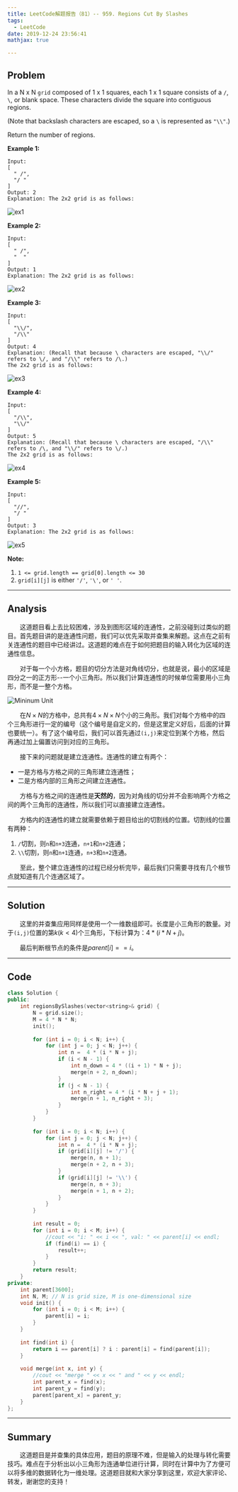 ```yaml
---
title: LeetCode解题报告（81）-- 959. Regions Cut By Slashes
tags:
  - LeetCode
date: 2019-12-24 23:56:41
mathjax: true

---
```


## Problem

In a N x N `grid` composed of 1 x 1 squares, each 1 x 1 square consists of a `/`, `\`, or blank space.  These characters divide the square into contiguous regions.

(Note that backslash characters are escaped, so a `\` is represented as `"\\"`.)

Return the number of regions.

<!-- more -->

**Example 1:**

```
Input:
[
  " /",
  "/ "
]
Output: 2
Explanation: The 2x2 grid is as follows:
```

![ex1](https://assets.leetcode.com/uploads/2018/12/15/1.png)

**Example 2:**

```
Input:
[
  " /",
  "  "
]
Output: 1
Explanation: The 2x2 grid is as follows:
```

![ex2](https://assets.leetcode.com/uploads/2018/12/15/2.png)

**Example 3:**

```
Input:
[
  "\\/",
  "/\\"
]
Output: 4
Explanation: (Recall that because \ characters are escaped, "\\/" refers to \/, and "/\\" refers to /\.)
The 2x2 grid is as follows:
```

![ex3](https://assets.leetcode.com/uploads/2018/12/15/3.png)

**Example 4:**

```
Input:
[
  "/\\",
  "\\/"
]
Output: 5
Explanation: (Recall that because \ characters are escaped, "/\\" refers to /\, and "\\/" refers to \/.)
The 2x2 grid is as follows:
```

![ex4](https://assets.leetcode.com/uploads/2018/12/15/4.png)

**Example 5:**

```
Input:
[
  "//",
  "/ "
]
Output: 3
Explanation: The 2x2 grid is as follows:
```

![ex5](https://assets.leetcode.com/uploads/2018/12/15/5.png)

**Note:**

1. `1 <= grid.length == grid[0].length <= 30`
2. `grid[i][j]` is either `'/'`, `'\'`, or `' '`.

------

## Analysis

&emsp;&emsp;这道题目看上去比较困难，涉及到图形区域的连通性，之前没碰到过类似的题目。首先题目讲的是连通性问题，我们可以优先采取并查集来解题。这点在之前有关连通性的题目中已经讲过。这道题的难点在于如何把题目的输入转化为区域的连通性信息。

&emsp;&emsp;对于每一个小方格，题目的切分方法是对角线切分，也就是说，最小的区域是四分之一的正方形--一个小三角形。所以我们计算连通性的时候单位需要用小三角形，而不是一整个方格。

![Mininum Unit](/images/Regions_Cut_By_Slashes.png)

&emsp;&emsp;在$N \times N$的方格中，总共有$4 \times N \times N$个小的三角形。我们对每个方格中的四个三角形进行一定的编号（这个编号是自定义的，但是这里定义好后，后面的计算也要统一）。有了这个编号后，我们可以首先通过`(i,j)`来定位到某个方格，然后再通过加上偏置访问到对应的三角形。

&emsp;&emsp;接下来的问题就是建立连通性。连通性的建立有两个：

+ 一是方格与方格之间的三角形建立连通性；
+ 二是方格内部的三角形之间建立连通性。

&emsp;&emsp;方格与方格之间的连通性是**天然的**，因为对角线的切分并不会影响两个方格之间的两个三角形的连通性，所以我们可以直接建立连通性。

&emsp;&emsp;方格内的连通性的建立就需要依赖于题目给出的切割线的位置。切割线的位置有两种：

1. `/`切割，则`n`和`n+3`连通，`n+1`和`n+2`连通；
2. `\\`切割，则`n`和`n+1`连通，`n+3`和`n+2`连通。

&emsp;&emsp;至此，整个建立连通性的过程已经分析完毕，最后我们只需要寻找有几个根节点就知道有几个连通区域了。

------

## Solution

&emsp;&emsp;这里的并查集应用同样是使用一个一维数组即可。长度是小三角形的数量。对于`(i,j)`位置的第$k(k < 4)$个三角形，下标计算为：$4 * (i * N + j)$。

&emsp;&emsp;最后判断根节点的条件是$parent[i] == i$。

------

## Code

```c++
class Solution {
public:
    int regionsBySlashes(vector<string>& grid) {
        N = grid.size();
        M = 4 * N * N;
        init();
        
        for (int i = 0; i < N; i++) {
            for (int j = 0; j < N; j++) {
                int n =  4 * (i * N + j);
                if (i < N - 1) {
                    int n_down = 4 * ((i + 1) * N + j);
                    merge(n + 2, n_down);
                }
                if (j < N - 1) {
                    int n_right = 4 * (i * N + j + 1);
                    merge(n + 1, n_right + 3);
                }
            }
        }
        
        for (int i = 0; i < N; i++) {
            for (int j = 0; j < N; j++) {
                int n =  4 * (i * N + j);
                if (grid[i][j] != '/') {
                    merge(n, n + 1);
                    merge(n + 2, n + 3);
                }
                if (grid[i][j] != '\\') {
                    merge(n, n + 3);
                    merge(n + 1, n + 2);
                }
            }
        }
        
        int result = 0;
        for (int i = 0; i < M; i++) {
            //cout << "i: " << i << ", val: " << parent[i] << endl;
            if (find(i) == i) {
                result++;
            }
        }
        return result;
    }
private:
    int parent[3600];
    int N, M; // N is grid size, M is one-dimensional size
    void init() {
        for (int i = 0; i < M; i++) {
            parent[i] = i;
        }
    }
    
    int find(int i) {
        return i == parent[i] ? i : parent[i] = find(parent[i]);
    }
    
    void merge(int x, int y) {
        //cout << "merge " << x << " and " << y << endl;
        int parent_x = find(x);
        int parent_y = find(y);
        parent[parent_x] = parent_y;
    }
};
```

------

## Summary

 &emsp;&emsp;这道题目是并查集的具体应用，题目的原理不难，但是输入的处理与转化需要技巧。难点在于分析出以小三角形为连通单位进行计算，同时在计算中为了方便可以将多维的数据转化为一维处理。这道题目就和大家分享到这里，欢迎大家评论、转发，谢谢您的支持！
